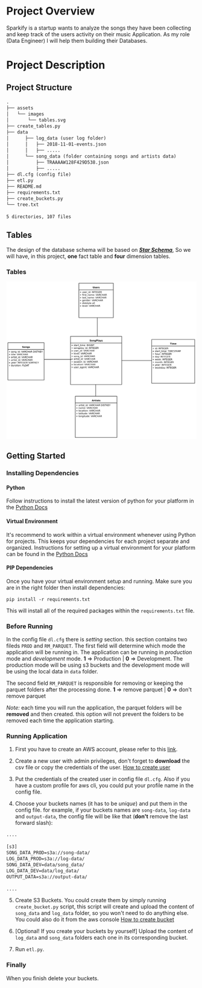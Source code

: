 # Project Overview
Sparkify is a startup wants to analyze the songs they have been collecting and keep track of the users activity on their music Application. As my role (Data Engineer) I will help them building their Databases.

# Project Description

## Project Structure

```
.
├── assets
│   └── images
│       └── tables.svg
├── create_tables.py
├── data
│      ├── log_data (user log folder)
│      │   ├── 2018-11-01-events.json
│      │   ├── .....
│      └── song_data (folder containing songs and artists data)
│          ├── TRAAAAW128F429D538.json
│          ├── .....
├── dl.cfg (config file)
├── etl.py
├── README.md
├── requirements.txt
├── create_buckets.py
└── tree.txt

5 directories, 107 files

```

## Tables

The design of the database schema will be based on [***Star Schema***](https://en.wikipedia.org/wiki/Star_schema), So we will have, in this project, **one** fact table and **four** dimension tables.
### Tables

![Tables Schema](/assets/images/tables.svg)

## Getting Started

### Installing Dependencies

#### Python
Follow instructions to install the latest version of python for your platform in the [Python Docs](https://docs.python.org/3/using/unix.html#getting-and-installing-the-latest-version-of-python)

#### Virtual Environment
It's recommend to work within a virtual environment whenever using Python for projects. This keeps your dependencies for each project separate and organized. Instructions for setting up a virtual environment for your platform can be found in the [Python Docs](https://packaging.python.org/guides/installing-using-pip-and-virtual-environments/)

#### PIP Dependencies
Once you have your virtual environment setup and running. Make sure you are in the right folder then install dependencies:
```
pip install -r requirements.txt
```
This will install all of the required packages within the `requirements.txt` file.

### Before Running

In the config file `dl.cfg` there is *setting* section. this section contains two fileds `PROD` and `RM_PARQUET`. The first field will determine which mode the application will be running in. The application can be running in *production* mode and *development* mode. **1** => Production | **0** => Development. The production mode will be using s3 buckets and the development mode will be using the local data in `data` folder.

The second field `RM_PARQUET` is responsible for removing or keeping the parquet folders after the processing done. **1** => remove parquet | **0** => don't remove parquet

*Note:* each time you will run the application, the parquet folders will be **removed** and then created. this option will not prevent the folders to be removed each time the application starting.

### Running Application

1. First you have to create an AWS account, please refer to this [link](https://aws.amazon.com/premiumsupport/knowledge-center/create-and-activate-aws-account/).

2. Create a new user with admin privileges, don't forget to **download** the csv file or copy the credentials of the user. [How to create user](https://docs.aws.amazon.com/IAM/latest/UserGuide/id_users_create.html)

3. Put the credentials of the created user in config file `dl.cfg`. Also if you have a custom profile for aws cli, you could put your profile name in the config file.

4. Choose your buckets names (it has to be *unique*) and put them in the config file. for example, if your buckets names are `song-data`, `log-data` and `output-data`, the config file will be like that (**don't** remove the last forward slash):
```
....

[s3]
SONG_DATA_PROD=s3a://song-data/
LOG_DATA_PROD=s3a://log-data/
SONG_DATA_DEV=data/song_data/
LOG_DATA_DEV=data/log_data/
OUTPUT_DATA=s3a://output-data/

....
```

5. Create S3 Buckets. You could create them by simply running `create_bucket.py` script, this script will create and upload the content of `song_data` and `log_data` folder, so you won't need to do anything else. You could also do it from the aws console [How to create bucket](https://docs.aws.amazon.com/AmazonS3/latest/userguide/create-bucket-overview.html)

6. [Optional! If you create your buckets by yourself] Upload the content of `log_data` and `song_data` folders each one in its corresponding bucket.

7. Run `etl.py`.

### Finally 

When you finish delete your buckets.